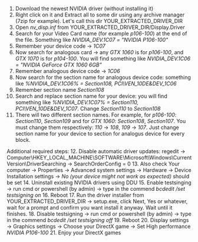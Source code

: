 1. Download the newest NVIDIA driver (without installing it)
2. Right click on it and Extract all to some dir using any archive manager (7zip for example). Let's call this dir YOUR_EXTRACTED_DRIVER_DIR
3. Open _nv\_disp.inf_ from YOUR_EXTRACTED_DRIVER_DIR/Display.Driver
4. Search for your Video Card name (for example _p106-100_) at the end of the file. Something like _NVIDIA\_DEV.1C07 = "NVIDIA P106-100"_
5. Remember your device code -> _1C07_
6. Now search for analogous card -> any _GTX 1060_ is for _p106-100_, and _GTX 1070_ is for _p104-100_. You will find something like _NVIDIA\_DEV.1C06 = "NVIDIA GeForce GTX 1060 6GB"_
7. Remember analogous device code -> _1C06_
8. Now search for the section name for analogous device code: something like _%NVIDIA\_DEV.1C06%           = Section108, PCI\VEN\_10DE&DEV\_1C06_
9. Remember section name _Section108_
10. Search and replace section name for your device: you will find something like _%NVIDIA\_DEV.1C07%           = Section110, PCI\VEN\_10DE&DEV\_1C07_. Change _Section110_ to _Section108_
11. There will two different section names. For example, for _p106-100_: _Section110_, _Section109_ and for _GTX 1060_: _Section108_, _Section107_. You must change them respectively: _110_ -> _108_, _109_ -> _107_. Just change section name for your device to section for analogus device for every block.

Additional required steps:
12. Disable automatic driver updates: regedit -> Computer\HKEY_LOCAL_MACHINE\SOFTWARE\Microsoft\Windows\CurrentVersion\DriverSearching -> SearchOrderConfig = 0
13. Also check Your computer -> Properties -> Advanced system settings -> Hardware -> Device Installation settings -> _No (your device might not work as expected)_ should be set
14. Uninstall existing NVIDIA drivers using DDU
15. Enable testsinging -> run cmd or powershell (by admin) -> type in the commend _bcdedit /set testsigning on_
16. Reboot
17. Run the driver installer from YOUR_EXTRACTED_DRIVER_DIR -> setup.exe, click Next, Yes or whatever, wait for a prompt and confirm you want install it anyway. Wait until it finishes.
18. Disable testsigning -> run cmd or powershell (by admin) -> type in the commend _bcdedit /set testsigning off_
19. Reboot
20. Display settings -> Graphics settings -> Choose your DirectX game -> Set High performance _NVIDIA P106-100_
21. Enjoy your DirectX games
